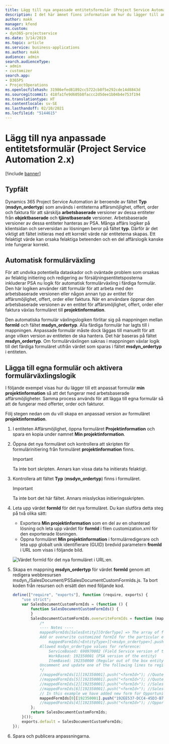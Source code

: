 ```yaml
---
title: Lägg till nya anpassade entitetsformulär (Project Service Automation 2.x)
description: I det här ämnet finns information om hur du lägger till anpassade entitetsformulär för affärsmöjligheter, offerter, order i Dynamics 365 Project Service Automation 2.x.
author: makk
manager: kfend
ms.custom:
- dyn365-projectservice
ms.date: 3/14/2019
ms.topic: article
ms.service: business-applications
ms.author: makk
audience: admin
search.audienceType:
- admin
- customizer
search.app:
- D365PS
- ProjectOperations
ms.openlocfilehash: 31986efed81892cc5722cb8f5e292cde14d8843d
ms.sourcegitcommit: 418fa1fe9d605b8faccc2d5dee1b04b4e753f194
ms.translationtype: HT
ms.contentlocale: sv-SE
ms.lasthandoff: 02/10/2021
ms.locfileid: "5144615"
---
```

# <a name="add-new-custom-entity-forms-project-service-automation-2x"></a>Lägg till nya anpassade entitetsformulär (Project Service Automation 2.x)

[!include [banner](../../includes/psa-now-project-operations.md)]

## <a name="type-field"></a>Typfält 

Dynamics 365 Project Service Automation är beroende av fältet **Typ** (**msdyn\_ordertyp**) som används i entiteterna affärsmöjlighet, offert, order och faktura för att särskilja **arbetsbaserade** versioner av dessa entiteter från **objektbaserade** och **tjänstbaserade** versioner. Arbetsbaserade versioner av dessa entiteter hanteras av PSA. Många affärs logiker på klientsidan och serversidan av lösningen beror på fältet **typ**. Därför är det viktigt att fältet initieras med ett korrekt värde när entiteterna skapas. Ett felaktigt värde kan orsaka felaktiga beteenden och en del affärslogik kanske inte fungerar korrekt.

## <a name="automatic-form-switching"></a>Automatisk formulärväxling

För att undvika potentiella dataskador och oväntade problem som orsakas av felaktig initiering och redigering av försäljningsentitetsposterna inkluderar PSA nu logik för automatisk formulärväxling i färdiga formulär. Den här logiken använder rätt formulär för att arbeta med den arbetsbaserade versionen eller någon annan typ av entitet för affärsmöjlighet, offert, order eller faktura. När en användare öppnar den arbetsbaserade versionen av en entitet för affärsmöjlighet, offert, order eller faktura växlas formuläret till **projektinformation**.

Den automatiska formulär växlingslogiken förlitar sig på mappningen mellan **formId** och fältet **msdyn\_ordertyp**. Alla färdiga formulär har lagts till i mappningen. Anpassade formulär måste dock läggas till manuellt för att ange vilken version av entiteten de ska hantera. Det här baseras på fältet **msdyn\_ordertyp**. Om formulärväxlingen saknas i mappningen växlar logik till det färdiga formuläret utifrån värdet som sparas i fältet **msdyn\_ordertyp** i entiteten.

## <a name="add-custom-forms-and-turn-on-the-form-switching-logic"></a>Lägga till egna formulär och aktivera formulärväxlingslogik

I följande exempel visas hur du lägger till ett anpassat formulär **min projektinformation** så att det fungerar med arbetsbaserade affärsmöjligheter. Samma process används för att lägga till egna formulär så att de fungerar med offerter, order och fakturor.

Följ stegen nedan om du vill skapa en anpassad version av formuläret **projektinformation**.

1. I entiteten Affärsmöjlighet, öppna formuläret **Projektinformation** och spara en kopia under namnet **Min projektinformation**.
2. Öppna det nya formuläret och kontrollera att skripten för formulärinitiering från formuläret **projektinformation** finns. 

    > [!IMPORTANT]
    > Ta inte bort skripten. Annars kan vissa data ha initierats felaktigt.

3. Kontrollera att fältet **Typ** (**msdyn\_ordertyp**) finns i formuläret. 

    > [!IMPORTANT]
    > Ta inte bort det här fältet. Annars misslyckas initieringsskripten.

4. Leta upp värdet **formId** för det nya formuläret. Du kan slutföra detta steg på två olika sätt:

    - Exportera **Min projektinformation** som en del av en ohanterad lösning och leta upp värdet för **formId** i filen customization.xml för den exporterade lösningen.
    - Öppna formuläret **Min projektinformation** i formulärredigerare och leta upp globalt unik identifierare (GUID) bredvid parametern **fromId** i URL som visas i följande bild.

    ![Värdet formId för det nya formuläret i URL:en.](media/how-to-add-custom-forms-in-v2.0.png)

5. Skapa en mappning **msdyn\_ordertyp** för värdet **formId** genom att redigera webbresursen msdyn\_/SalesDocument/PSSalesDocumentCustomFormIds.js. Ta bort koden från resursen och ersätt den med följande kod.

    ```javascript
    define(["require", "exports"], function (require, exports) {
        "use strict";
        var SalesDocumentCustomFormIds = (function () {
            function SalesDocumentCustomFormIds() {
            }
            SalesDocumentCustomFormIds.overwriteFormIds = function (mappedFormIds) {
                /*
                ---- Notes ----
                mappedFormIds[SalesEntity][OrderType] => The array of forms IDs that support particular entity and order type
                Add or overwrite customized formId for the particular entity and order type by calling:
                    mappedFormIds[<EntityType>][<msdyn_ordertype>].push("<formId>");
                Allowed msdyn_ordertype values for reference:
                    ServiceBased: 690970002 (Field Service version of the entity)
                    WorkBased: 192350001 (PSA version of the entity)
                    ItemBased: 192350000 (Regular out of the box entity)
                Uncomment and update one of the following lines to register custom PSA form for required entity:
                */      
                //mappedFormIds[1][192350001].push("<formId>"); //Quote
                //mappedFormIds[5][192350001].push("<formId>"); //Quote Line
                //mappedFormIds[2][192350001].push("<formId>"); //Sales Order
                //mappedFormIds[6][192350001].push("<formId>"); //Sales Order Line
                // In this example we have added new form for Opportunity
                mappedFormIds[0][192350001].push("192EE537-DCC4-45D3-B7AF-EA694B9113D2"); //Opportunity
                //mappedFormIds[4][192350001].push("<formId>"); //Opportunity Line
            };
            return SalesDocumentCustomFormIds;
        }());
        exports.default = SalesDocumentCustomFormIds;
    });
    ```

6. Spara och publicera anpassningarna.
